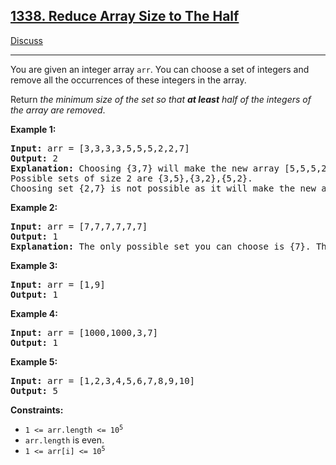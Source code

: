 ## [1338. Reduce Array Size to The Half](https://leetcode.com/problems/reduce-array-size-to-the-half/)

[Discuss](https://leetcode.com/problems/reduce-array-size-to-the-half/discuss/1333711/Swift%3A-Reduce-Array-Size-to-The-Half-(%2B-Test-Cases))

<hr>

<div><p>You are given an integer array <code>arr</code>. You can choose a set of integers and remove all the occurrences of these integers in the array.</p>

<p>Return <em>the minimum size of the set so that <strong>at least</strong> half of the integers of the array are removed</em>.</p>

<p><strong>Example 1:</strong></p>

<pre><strong>Input:</strong> arr = [3,3,3,3,5,5,5,2,2,7]
<strong>Output:</strong> 2
<strong>Explanation:</strong> Choosing {3,7} will make the new array [5,5,5,2,2] which has size 5 (i.e equal to half of the size of the old array).
Possible sets of size 2 are {3,5},{3,2},{5,2}.
Choosing set {2,7} is not possible as it will make the new array [3,3,3,3,5,5,5] which has size greater than half of the size of the old array.
</pre>

<p><strong>Example 2:</strong></p>

<pre><strong>Input:</strong> arr = [7,7,7,7,7,7]
<strong>Output:</strong> 1
<strong>Explanation:</strong> The only possible set you can choose is {7}. This will make the new array empty.
</pre>

<p><strong>Example 3:</strong></p>

<pre><strong>Input:</strong> arr = [1,9]
<strong>Output:</strong> 1
</pre>

<p><strong>Example 4:</strong></p>

<pre><strong>Input:</strong> arr = [1000,1000,3,7]
<strong>Output:</strong> 1
</pre>

<p><strong>Example 5:</strong></p>

<pre><strong>Input:</strong> arr = [1,2,3,4,5,6,7,8,9,10]
<strong>Output:</strong> 5
</pre>

<p><strong>Constraints:</strong></p>

<ul>
	<li><code>1 &lt;= arr.length &lt;= 10<sup>5</sup></code></li>
	<li><code>arr.length</code> is even.</li>
	<li><code>1 &lt;= arr[i] &lt;= 10<sup>5</sup></code></li>
</ul>
</div>